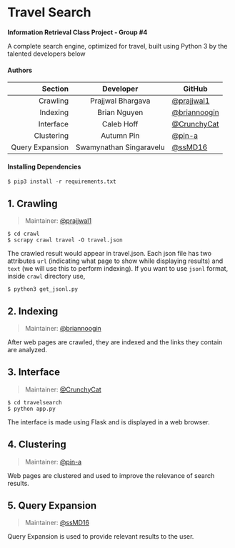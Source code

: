 # Travel Search
**Information Retrieval Class Project - Group #4**

A complete search engine, optimized for travel, built using Python 3 by the talented developers below

#### Authors
|         Section |        Developer        | GitHub                                         |
|----------------:|:-----------------------:|------------------------------------------------|
|        Crawling |    Prajjwal Bhargava    | [@prajjwal1](https://github.com/prajjwal1)     |
|        Indexing |       Brian Nguyen      | [@briannoogin](https://github.com/briannoogin) |
|       Interface |        Caleb Hoff       | [@CrunchyCat](https://github.com/CrunchyCat)   |
|      Clustering |        Autumn Pin       | [@pin-a](https://github.com/pin-a)             |
| Query Expansion | Swamynathan Singaravelu | [@ssMD16](https://github.com/ssMD16)           |

#### Installing Dependencies
```
$ pip3 install -r requirements.txt
```

## 1. Crawling
> Maintainer: [@prajjwal1](https://github.com/prajjwal1)

```
$ cd crawl
$ scrapy crawl travel -O travel.json
```
The crawled result would appear in travel.json. Each json file has two attributes `url` (indicating what page to show while displaying results) and `text` (we will use this to perform indexing).
If you want to use `jsonl` format, inside `crawl` directory use,
```
$ python3 get_jsonl.py
```

## 2. Indexing
> Maintainer: [@briannoogin](https://github.com/briannoogin)

After web pages are crawled, they are indexed and the links they contain are analyzed.

## 3. Interface
> Maintainer: [@CrunchyCat](https://github.com/CrunchyCat)

```
$ cd travelsearch
$ python app.py
```
The interface is made using Flask and is displayed in a web browser.

## 4. Clustering
> Maintainer: [@pin-a](https://github.com/pin-a)

Web pages are clustered and used to improve the relevance of search results.

## 5. Query Expansion
> Maintainer: [@ssMD16](https://github.com/ssMD16)

Query Expansion is used to provide relevant results to the user.
